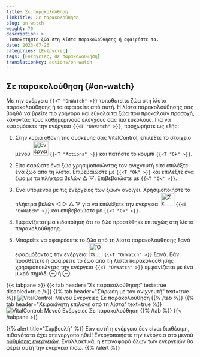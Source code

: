 ```yaml
---
title: Σε παρακολούθηση
linkTitle: Σε παρακολούθηση
slug: on-watch
weight: 70
description: >
 Τοποθετήστε ζώα στη λίστα παρακολούθησης ή αφαιρέστε τα.
date: 2023-07-26
categories: [Ενέργειες]
tags: [Ενέργειες, σε παρακολούθηση]
translationKey: actions/on-watch
---
```


## Σε παρακολούθηση {#on-watch}

Με την ενέργεια `{{<T "OnWatch" >}}` τοποθετείτε ζώα στη λίστα παρακολούθησης ή τα αφαιρείτε από αυτή. Η λίστα παρακολούθησης σας βοηθά να βρείτε πιο γρήγορα και εύκολα τα ζώα που προκαλούν προσοχή, κάνοντας τους καθημερινούς ελέγχους σας πιο εύκολους. Για να εφαρμόσετε την ενέργεια `{{<T "OnWatch" >}}`, προχωρήστε ως εξής:

1. Στην κύρια οθόνη της συσκευής σας VitalControl, επιλέξτε το στοιχείο μενού &nbsp;<img src="/icons/actions.svg" width="40" align="bottom" alt="Ενέργειες" /> `{{<T "Actions" >}}` και πατήστε το κουμπί `{{<T "Ok" >}}`.

2. Είτε σαρώστε ένα ζώο χρησιμοποιώντας τον ανιχνευτή είτε επιλέξτε ένα ζώο από τη λίστα. Επιβεβαιώστε με `{{<T "Ok" >}}` και επιλέξτε ένα ζώο με τα πλήκτρα βελών △ ▽. Επιβεβαιώστε με `{{<T "Ok" >}}`.

3. Ένα υπομενού με τις ενέργειες των ζώων ανοίγει. Χρησιμοποιήστε τα πλήκτρα βελών ◁ ▷ △ ▽ για να επιλέξετε την ενέργεια &nbsp;<img src="/icons/actions/on-watch.svg" width="35" align="bottom" alt="Σε παρακολούθηση" /> `{{<T "OnWatch" >}}` και επιβεβαιώστε με `{{<T "Ok" >}}`.

4. Εμφανίζεται μια ειδοποίηση ότι το ζώο προστέθηκε επιτυχώς στη λίστα παρακολούθησης.

5. Μπορείτε να αφαιρέσετε το ζώο από τη λίστα παρακολούθησης ξανά εφαρμόζοντας την ενέργεια &nbsp;<img src="/icons/actions/on-watch-minus.svg" width="35" align="bottom" alt="Όχι σε παρακολούθηση" />  `{{<T "OnWatch" >}}` ξανά. Εάν προσθέτετε ή αφαιρείτε το ζώο από τη λίστα παρακολούθησης χρησιμοποιώντας την ενέργεια `{{<T "OnWatch" >}}` εμφανίζεται με ένα μικρό σημάδι ⊕ ή ⊖.

{{< tabpane >}}
{{< tab header="Σε παρακολούθηση:" text=true disabled=true />}}
{{% tab header="Σάρωση με τον ανιχνευτή" text=true %}}
![VitalControl: Μενού Ενέργειες Σε παρακολούθηση](../images/onwatch-scan.png "Σε παρακολούθηση")
{{% /tab %}}
{{% tab header="Χειροκίνητη επιλογή από τη λίστα" text=true %}}
![VitalControl: Μενού Ενέργειες Σε παρακολούθηση](../images/onwatch.png "Σε παρακολούθηση")
{{% /tab %}}
{{< /tabpane >}}

{{% alert title="Συμβουλή" %}}
Εάν αυτή η ενέργεια δεν είναι διαθέσιμη, πιθανότατα έχει απενεργοποιηθεί! Ενεργοποιήστε την ενέργεια στο μενού [ρυθμίσεις ενεργειών](../setting/). Εναλλακτικά, η επαναφορά όλων των ενεργειών θα φέρει αυτή την ενέργεια πίσω.
{{% /alert %}}
